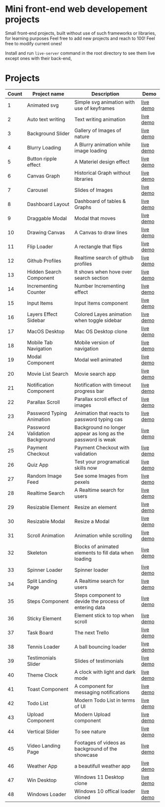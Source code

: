 # Mini front-end web developement projects

Small front-end projects, built without use of such frameworks or libraries, for learning purposes
Feel free to add new projects and reach to 100!
Feel free to modify current ones!

Install and run `live-server` command in the root directory to see them live except ones with their back-end,


# Projects

|Count |Project name | Description  | Demo |
--- | --- | --- | ---|
|1|Animated svg|Simple svg animation with use of keyframes|[live demo](https://50-mini-projects-xi.vercel.app/animated-svg)|
|2|Auto text writing|Text writing animation|[live demo](https://50-mini-projects-xi.vercel.app/auto-text-writing)|
|3|Background Slider|Gallery of Images of nature|[live demo](https://50-mini-projects-xi.vercel.app/background-slider)|
|4|Blurry Loading|A Blurry animation while image loading|[live demo](https://50-mini-projects-xi.vercel.app/blurry-loading)|
|5|Button ripple effect|A Materiel design effect|[live demo](https://50-mini-projects-xi.vercel.app/button-ripple-effect)|
|6|Canvas Graph|Historical Graph without libraries|[live demo](https://50-mini-projects-xi.vercel.app/canvas-graph)|
|7|Carousel|Slides of Images|[live demo](https://50-mini-projects-xi.vercel.app/carousel)|
|8|Dashboard Layout|Dashboard of tables & Graphs|[live demo](https://50-mini-projects-xi.vercel.app/dashboard-layout)|
|9|Draggable Modal|Modal that moves|[live demo](https://50-mini-projects-xi.vercel.app/draggable-modal)|
|10|Drawing Canvas|A Canvas to draw lines|[live demo](https://50-mini-projects-xi.vercel.app/drawing-canvas)|
|11|Flip Loader|A rectangle that flips|[live demo](https://50-mini-projects-xi.vercel.app/flip-loader)|
|12|Github Profiles|Realtime search of github profiles|[live demo](https://50-mini-projects-xi.vercel.app/github-profiles)|
|13|Hidden Search Component|It shows when hove over search section|[live demo](https://50-mini-projects-xi.vercel.app/hidden-search-component)|
|14|Incrementing Counter|Number Incrementing effect|[live demo](https://50-mini-projects-xi.vercel.app/incrementing-counter)|
|15|Input Items|Input Items component|[live demo](https://50-mini-projects-xi.vercel.app/input-items)|
|16|Layers Effect Sidebar|Colored Layes animation when toggle sidebar|[live demo](https://50-mini-projects-xi.vercel.app/layers-effect-sidebar)|
|17|MacOS Desktop|Mac OS Desktop clone|[live demo](https://50-mini-projects-xi.vercel.app/macos-desktop)|
|18|Mobile Tab Navigation|Mobile version of navigation|[live demo](https://50-mini-projects-xi.vercel.app/mobile-tab-navigation)|
|19|Modal Component|Modal well animated|[live demo](https://50-mini-projects-xi.vercel.app/modal-component)|
|20|Movie List Search|Movie search app|[live demo](https://50-mini-projects-xi.vercel.app/movie-list-search)|
|21|Notification Component|Notification with timeout progress bar|[live demo](https://50-mini-projects-xi.vercel.app/notification-component)|
|22|Parallax Scroll|Parallax scroll effect of images|[live demo](https://50-mini-projects-xi.vercel.app/parallax-scroll)|
|23|Password Typing Animation|Animation that reacts to password typing cas|[live demo](https://50-mini-projects-xi.vercel.app/password-typing-animation)|
|24|Password Validation Background|Background no longer appear as long as the password is weak|[live demo](https://50-mini-projects-xi.vercel.app/password-validation-background)|
|25|Payment Checkout|Payment Checkout with validation|[live demo](https://50-mini-projects-xi.vercel.app/payment-checkout)|
|26|Quiz App|Test your programatical skills now|[live demo](https://50-mini-projects-xi.vercel.app/quiz-app)|
|27|Random Image Feed|See some Images from pexels|[live demo](https://50-mini-projects-xi.vercel.app/random-image-feed)|
|28|Realtime Search|A Realtime search for users|[live demo](https://50-mini-projects-xi.vercel.app/realtime-search)|
|29|Resizable Element|Resize an element|[live demo](https://50-mini-projects-xi.vercel.app/resizable-element)|
|30|Resizable Modal|Resize a Modal|[live demo](https://50-mini-projects-xi.vercel.app/resizable-modal)|
|31|Scroll Animation|Animation while scrolling|[live demo](https://50-mini-projects-xi.vercel.app/scroll-animation)|
|32|Skeleton|Blocks of animated elements to fill data when loading|[live demo](https://50-mini-projects-xi.vercel.app/skeleton)|
|33|Spinner Loader|Spinner loader|[live demo](https://50-mini-projects-xi.vercel.app/spinner-loader)|
|34|Split Landing Page|A Realtime search for users|[live demo](https://50-mini-projects-xi.vercel.app/split-landingpage)|
|35|Steps Component|Steps component to devide the process of entering data|[live demo](https://50-mini-projects-xi.vercel.app/steps-component)|
|36|Sticky Element|Element stick to top when scroll|[live demo](https://50-mini-projects-xi.vercel.app/sticky-element)|
|37|Task Board|The next Trello|[live demo](https://50-mini-projects-xi.vercel.app/task-board)|
|38|Tennis Loader|A ball bouncing loader|[live demo](https://50-mini-projects-xi.vercel.app/tennis-loader)|
|39|Testimonials Slider|Slides of testimonials|[live demo](https://50-mini-projects-xi.vercel.app/testimonials-slider)|
|40|Theme Clock|A clock with light and dark mode|[live demo](https://50-mini-projects-xi.vercel.app/theme-clock)|
|41|Toast Component|A component for messaging notifications|[live demo](https://50-mini-projects-xi.vercel.app/toast-component)|
|42|Todo List|Modern Todo List in terms of UI|[live demo](https://50-mini-projects-xi.vercel.app/todo-list)|
|43|Upload Component|Modern Upload component|[live demo](https://50-mini-projects-xi.vercel.app/upload-component)|
|44|Vertical Slider|To see nature|[live demo](https://50-mini-projects-xi.vercel.app/vertical-slider)|
|45|Video Landing Page|Footages of videos as background of the showcase|[live demo](https://50-mini-projects-xi.vercel.app/video-landingpage)|
|46|Weather App|a beautifull weather app|[live demo](https://50-mini-projects-xi.vercel.app/weather-app)|
|47|Win Desktop|Windows 11 Desktop clone|[live demo](https://50-mini-projects-xi.vercel.app/win-desktop)|
|48|Windows Loader|Windows 10 offical loader cloned|[live demo](https://50-mini-projects-xi.vercel.app/windows-loader)|
